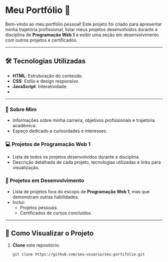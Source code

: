 # Meu Portfólio 💼

Bem-vindo ao meu portfólio pessoal! Este projeto foi criado para apresentar minha trajetória profissional, listar meus projetos desenvolvidos durante a disciplina de **Programação Web 1** e exibir uma seção em desenvolvimento com outros projetos e certificados.

---

## 🛠️ Tecnologias Utilizadas

- **HTML**: Estruturação do conteúdo.
- **CSS**: Estilo e design responsivo.
- **JavaScript**: Interatividade.
- 
--- 

### 🧑 Sobre Mim

- Informações sobre minha carreira, objetivos profissionais e trajetória acadêmica.
- Espaço dedicado a curiosidades e interesses.

### 💻 Projetos de Programação Web 1

- Lista de todos os projetos desenvolvidos durante a disciplina.
- Descrição detalhada de cada projeto, tecnologias utilizadas e links para visualização.

### 🚧 Projetos em Desenvolvimento

- Lista de projetos fora do escopo de **Programação Web 1**, mas que demonstram outras habilidades.
- Inclui:
  - Projetos pessoais.
  - Certificados de cursos concluídos.

---

## 🚀 Como Visualizar o Projeto

1. **Clone** este repositório:
   ```bash
   git clone https://github.com/seu-usuario/seu-portifolio.git
